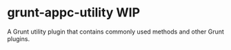 # grunt-appc-utility WIP
A Grunt utility plugin that contains commonly used methods and other Grunt plugins.
